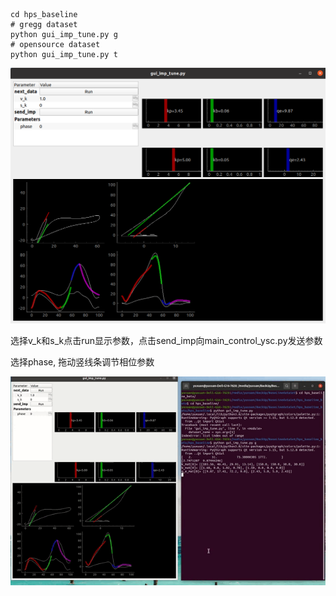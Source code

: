 ```shell
cd hps_baseline
# gregg dataset
python gui_imp_tune.py g
# opensource dataset
python gui_imp_tune.py t
```



![](./image/view.png?raw=true "Title")

选择v_k和s_k点击run显示参数，点击send_imp向main_control_ysc.py发送参数

选择phase, 拖动竖线条调节相位参数

![](./image/hps_baseline.gif "Title")
